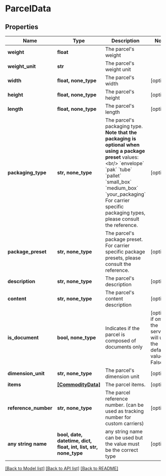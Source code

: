 # ParcelData


## Properties
Name | Type | Description | Notes
------------ | ------------- | ------------- | -------------
**weight** | **float** | The parcel&#39;s weight | 
**weight_unit** | **str** | The parcel&#39;s weight unit | 
**width** | **float, none_type** | The parcel&#39;s width | [optional] 
**height** | **float, none_type** | The parcel&#39;s height | [optional] 
**length** | **float, none_type** | The parcel&#39;s length | [optional] 
**packaging_type** | **str, none_type** |  The parcel&#39;s packaging type.  **Note that the packaging is optional when using a package preset**  values: &lt;br/&gt; &#x60;envelope&#x60; &#x60;pak&#x60; &#x60;tube&#x60; &#x60;pallet&#x60; &#x60;small_box&#x60; &#x60;medium_box&#x60; &#x60;your_packaging&#x60;  For carrier specific packaging types, please consult the reference.  | [optional] 
**package_preset** | **str, none_type** |  The parcel&#39;s package preset.  For carrier specific package presets, please consult the reference.  | [optional] 
**description** | **str, none_type** | The parcel&#39;s description | [optional] 
**content** | **str, none_type** | The parcel&#39;s content description | [optional] 
**is_document** | **bool, none_type** | Indicates if the parcel is composed of documents only | [optional]  if omitted the server will use the default value of False
**dimension_unit** | **str, none_type** | The parcel&#39;s dimension unit | [optional] 
**items** | [**[CommodityData]**](CommodityData.md) | The parcel items. | [optional] 
**reference_number** | **str, none_type** | The parcel reference number. (can be used as tracking number for custom carriers) | [optional] 
**any string name** | **bool, date, datetime, dict, float, int, list, str, none_type** | any string name can be used but the value must be the correct type | [optional]

[[Back to Model list]](../README.md#documentation-for-models) [[Back to API list]](../README.md#documentation-for-api-endpoints) [[Back to README]](../README.md)


